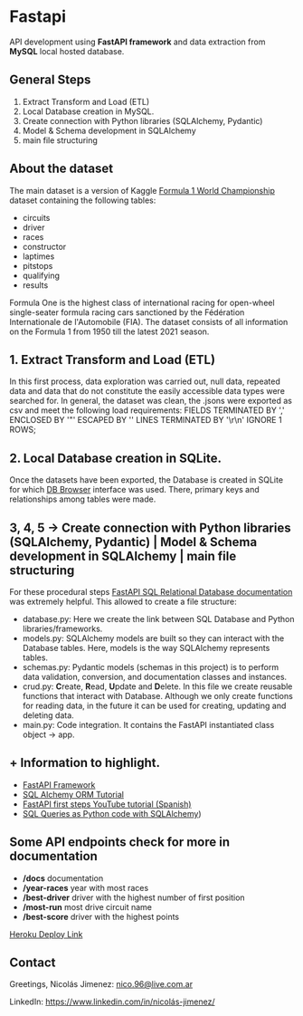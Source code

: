 # Fastapi

API development using **FastAPI framework** and data extraction from **MySQL** local hosted database.

## General Steps

1. Extract Transform and Load (ETL)
2. Local Database creation in MySQL.
3. Create connection with Python libraries (SQLAlchemy, Pydantic)
4. Model & Schema development in SQLAlchemy
5. main file structuring


## About the dataset

The main dataset is a version of Kaggle [Formula 1 World Championship](https://www.kaggle.com/datasets/rohanrao/formula-1-world-championship-1950-2020?select=status.csv) dataset containing the following tables:

* circuits
* driver
* races
* constructor
* laptimes
* pitstops
* qualifying
* results

Formula One is the highest class of international racing for open-wheel single-seater formula racing cars sanctioned by the Fédération Internationale de l'Automobile (FIA).
The dataset consists of all information on the Formula 1 from 1950 till the latest 2021 season.

## 1. Extract Transform and Load (ETL)

In this first process, data exploration was carried out, null data, repeated data and data that do not constitute the easily 
accessible data types were searched for. In general, the dataset was clean, the .jsons were exported as csv and meet the following load requirements: FIELDS TERMINATED BY ',' ENCLOSED BY '"' ESCAPED BY '' LINES TERMINATED BY '\r\n'  IGNORE 1 ROWS;

## 2. Local Database creation in SQLite.

Once the datasets have been exported, the Database is created in SQLite for which [DB Browser](https://sqlitebrowser.org/) interface was used. There, primary keys and relationships among tables were made. 

## 3, 4, 5 -> Create connection with Python libraries (SQLAlchemy, Pydantic) | Model & Schema development in SQLAlchemy | main file structuring
For these procedural steps [FastAPI SQL Relational Database documentation](https://fastapi.tiangolo.com/tutorial/sql-databases/) was extremely helpful. This allowed to create
a file structure: 

* database.py: Here we create the link between SQL Database and Python libraries/frameworks.
* models.py: SQLAlchemy models are built so they can interact with the Database tables. Here, models is the way SQLAlchemy represents tables.
* schemas.py: Pydantic models (schemas in this project) is to perform data validation, conversion, and documentation classes and instances.
* crud.py: **C**reate, **R**ead, **U**pdate and **D**elete. In this file we create reusable functions that interact with Database. Although we only create functions for reading data, in the future it can be used for creating, updating and deleting data.
* main.py: Code integration. It contains the FastAPI instantiated class object -> app.


## + Information to highlight.
* [FastAPI Framework](https://fastapi.tiangolo.com/)
* [SQL Alchemy ORM Tutorial](https://docs.sqlalchemy.org/en/14/orm/tutorial.html)
* [FastAPI first steps YouTube tutorial (Spanish)](https://www.youtube.com/watch?v=_eWEmRWhk9A&list=LL&index=5&t=3471s)
* [SQL Queries as Python code with SQLAlchemy](https://hackersandslackers.com/database-queries-sqlalchemy-orm/))

## Some API endpoints check for more in documentation
* **/docs** documentation
* **/year-races** year with most races
* **/best-driver** driver with the highest number of first position
* **/most-run** most drive circuit name
* **/best-score** driver with the highest points

[Heroku Deploy Link](https://fastapi-database-formula1-read.herokuapp.com/docs)

## Contact

Greetings,
Nicolás Jimenez: nico.96@live.com.ar 

LinkedIn: https://www.linkedin.com/in/nicolás-jimenez/
